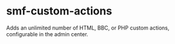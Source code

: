 # smf-custom-actions
Adds an unlimited number of HTML, BBC, or PHP custom actions, configurable in the admin center.
